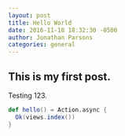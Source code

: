 ```yaml
---
layout: post
title: Hello World
date: 2016-11-18 18:32:30 -0500
author: Jonathan Parsons
categories: general
---
```

## This is my first post.

Testing 123.

```scala
def hello() = Action.async {
  Ok(views.index())
}
```
